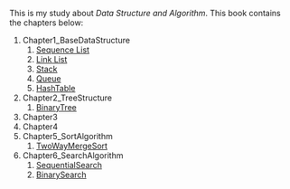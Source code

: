 This is my study about *Data Structure and Algorithm*. This book contains the chapters below:

1. Chapter1_BaseDataStructure
   1. [Sequence List](https://github.com/lwsdegithub/The-Interest-Algorithm-C-/blob/master/Chapter1_BaseDataStructure/1_SeqList.cpp)
   2. [Link List](https://github.com/lwsdegithub/The-Interest-Algorithm-C-/blob/master/Chapter1_BaseDataStructure/2_LinkList.cpp)
   3. [Stack](https://github.com/lwsdegithub/The-Interest-Algorithm-C-/blob/master/Chapter1_BaseDataStructure/3_Stack.cpp)
   4. [Queue](https://github.com/lwsdegithub/The-Interest-Algorithm-C-/blob/master/Chapter1_BaseDataStructure/4_Queue.cpp)
   5. [HashTable](https://github.com/lwsdegithub/The-Interest-Algorithm-C-/blob/master/Chapter1_BaseDataStructure/5_HashTable.cpp)
2. Chapter2_TreeStructure
   1. [BinaryTree](https://github.com/lwsdegithub/The-Interest-Algorithm-C-/blob/master/Chapter2_TreeStructure/1_BinaryTree.cpp)
3. Chapter3
4. Chapter4
5. Chapter5_SortAlgorithm
   1. [TwoWayMergeSort](https://github.com/lwsdegithub/The-Interest-Algorithm-C-/blob/master/Chapter5_SortAlgorithm/4_TwoWayMergeSort.cpp)
6. Chapter6_SearchAlgorithm
   1. [SequentialSearch](https://github.com/lwsdegithub/The-Interest-Algorithm-C-/blob/master/Chapter6_SearchAlgorithm/1_SequentialSearch.cpp)
   2. [BinarySearch](https://github.com/lwsdegithub/The-Interest-Algorithm-C-/blob/master/Chapter6_SearchAlgorithm/2_BinarySearch.cpp)
